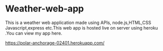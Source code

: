 # Weather-web-app


This is a weather web application made using APIs, node.js,HTML,CSS Javascript,express etc.This web app is hosted live on server using heroku .You can view my app here.

https://polar-anchorage-02401.herokuapp.com/
